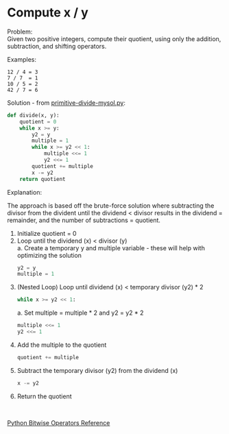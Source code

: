 # Compute x / y
  
Problem:  
Given two positive integers, compute their quotient, using only the addition, subtraction, and shifting operators.   
  
Examples:  
```
12 / 4 = 3
7 / 7  = 1
10 / 5 = 2
42 / 7 = 6
```  
  
Solution - from [primitive-divide-mysol.py](primitive-divide-mysol.py):  
```python
def divide(x, y):
    quotient = 0
    while x >= y:
        y2 = y
        multiple = 1
        while x >= y2 << 1:
            multiple <<= 1
            y2 <<= 1
        quotient += multiple
        x -= y2
    return quotient
```  
  
Explanation:  
  
The approach is based off the brute-force solution where subtracting the divisor from the divident until the dividend < divisor results in the dividend = remainder, and the number of subtractions = quotient.  
  
1. Initialize quotient = 0  
2. Loop until the dividend (x) < divisor (y)  
    a. Create a temporary y and multiple variable - these will help with optimizing the solution  
    ```python
    y2 = y
    multiple = 1
    ```  
3. (Nested Loop) Loop until dividend (x) < temporary divisor (y2) * 2  
    ```python
    while x >= y2 << 1:
    ```  
    a. Set multiple = multiple * 2 and y2 = y2 * 2
    ```python
    multiple <<= 1
    y2 <<= 1
    ```  
4. Add the multiple to the quotient  
    ```python
    quotient += multiple
    ```
5. Subtract the temporary divisor (y2) from the dividend (x)  
    ```python
    x -= y2
    ```  
6. Return the quotient  
  
</br>  
  
[Python Bitwise Operators Reference](https://www.tutorialspoint.com/python/bitwise_operators_example.htm)
